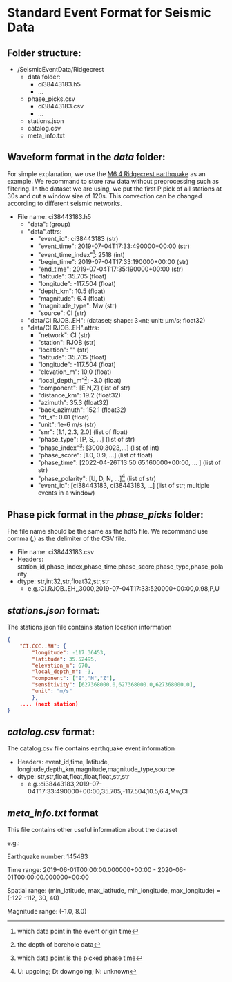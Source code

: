 # Standard Event Format for Seismic Data



## Folder structure: 

- /SeismicEventData/Ridgecrest
	- data folder:
		- ci38443183.h5
		- ...
	- phase_picks.csv
		- ci38443183.csv
		- ...
	- stations.json
	- catalog.csv
	- meta_info.txt

## Waveform format in the *data* folder:

For simple explanation, we use the [M6.4 Ridgecrest earthquake](https://earthquake.usgs.gov/earthquakes/eventpage/ci38443183/executive) as an example. We recommand to store raw data without preprocessing such as filtering. In the dataset we are using, we put the first P pick of all stations at 30s and cut a window size of 120s. This convection can be changed according to different seismic networks.

- File name: ci38443183.h5
	- "data": (group)
	- "data".attrs:
		- "event_id": ci38443183 (str)
		- "event_time": 2019-07-04T17:33:490000+00:00 (str)
		- "event_time_index"[^1]: 2518 (int)
		- "begin_time": 2019-07-04T17:33:190000+00:00 (str)
		- "end_time": 2019-07-04T17:35:190000+00:00 (str)
		- "latitude": 35.705 (float)
		- "longitude": -117.504 (float)
		- "depth_km": 10.5 (float)
		- "magnitude": 6.4 (float)
		- "magnitude_type": Mw (str)
		- "source": CI (str)
	- "data/CI.RJOB..EH":  (dataset; shape: 3$\times$nt; unit: μm/s; float32)
	- "data/CI.RJOB..EH".attrs: 
		- "network": CI (str)
		- "station": RJOB (str)
		- "location": "" (str)
		- "latitude": 35.705 (float)
		- "longitude": -117.504 (float)
		- "elevation_m": 10.0 (float)
		- “local_depth_m”[^2]: -3.0 (float)
		- "component": [E,N,Z] (list of str)
		- "distance_km": 19.2 (float32)
		- "azimuth": 35.3 (float32)
		- "back_azimuth": 152.1 (float32)
		- "dt_s": 0.01 (float)
		- "unit": 1e-6 m/s (str)
		- "snr": [1.1, 2.3, 2.0] (list of float)
		- "phase_type": [P, S, …] (list of str)
		- "phase_index"[^3]: [3000,3023,…] (list of int)
		- "phase_score": [1.0, 0.9, …] (list of float)
		- "phase_time": [2022-04-26T13:50:65.160000+00:00, … ] (list of str)
		- "phase_polarity": [U, D, N, …][^4] (list of str)
		- "event_id": [ci38443183, ci38443183, ...] (list of str; multiple events in a window)
	
[^1]: which data point in the event origin time
[^2]: the depth of borehole data
[^3]: which data point is the picked phase time
[^4]: U: upgoing; D: downgoing; N: unknown

## Phase pick format in the *phase_picks* folder:

Fhe file name should be the same as the hdf5 file. We recommand use comma (,) as the delimiter of the CSV file. 

- File name:  ci38443183.csv
- Headers: station_id,phase_index,phase_time,phase_score,phase_type,phase_polarity
- dtype: str,int32,str,float32,str,str
  - e.g.:CI.RJOB..EH,,3000,2019-07-04T17:33:520000+00:00,0.98,P,U

## *stations.json* format:

The stations.json file contains station location information

```json
{
	"CI.CCC..BH": {
		"longitude": -117.36453,
		"latitude": 35.52495,
		"elevation_m": 670,
		"local_depth_m": -3,
		"component": ["E","N","Z"],
		"sensitivity": [627368000.0,627368000.0,627368000.0],
		"unit": "m/s"
		},
	.... (next station)
}
```

## *catalog.csv* format:

The catalog.csv file contains earthquake event information

- Headers: event_id,time, latitude, longitude,depth_km,magnitude,magnitude_type,source
- dtype: str,str,float,float,float,float,str,str
  - e.g.:ci38443183,2019-07-04T17:33:490000+00:00,35.705,-117.504,10.5,6.4,Mw,CI

## *meta_info.txt* format

This file contains other useful information about the dataset

e.g.:

Earthquake number: 145483

Time range: 2019-06-01T00:00:00.000000+00:00 - 2020-06-01T00:00:00.000000+00:00

Spatial range: (min_latitude, max_latitude, min_longitude, max_longitude) = (-122 -112, 30, 40)

Magnitude range: (-1.0, 8.0)

